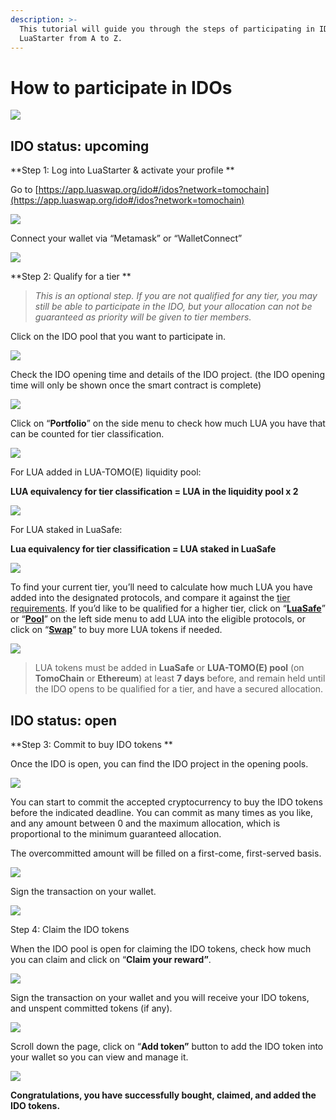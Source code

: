 ```yaml
---
description: >-
  This tutorial will guide you through the steps of participating in IDOs on
  LuaStarter from A to Z.
---
```


# How to participate in IDOs

![](broken-reference)

## IDO status: upcoming 

**Step 1: Log into LuaStarter & activate your profile  **

Go to [https://app.luaswap.org/ido#/idos?network=tomochain](https://app.luaswap.org/ido#/idos?network=tomochain)

![](https://lh4.googleusercontent.com/E6OrImf7332yF8ypMq6Y6qIIzm8Ny-IckwVaSX91ZggJAQZwYTiko8vskpthUgA5mu8cJK5HoMaop2gV4IzK_U079vVAJVuOVENPvxBLRRwzbaWJOOtnMsRPzb0QakBSfE2bk7zH=s0)

Connect your wallet via “Metamask” or “WalletConnect”

![](https://lh5.googleusercontent.com/APIxwsDPf9QVWImFPQZ8aWTLQ9wYZdm4x71XOmL1WkTW_FH8w0yntZuX51oQb\_4SfCZYnXy9BVmMhdnyedLiXrAayMhWrgjphAU4GP_F\_\_3FpQJu9JhWQCJRb2eH-XYx4slziZu4=s0)

**Step 2: Qualify for a tier **

> _This is an optional step. If you are not qualified for any tier, you may still be able to participate in the IDO, but your allocation can not be guaranteed as priority will be given to tier members._

Click on the IDO pool that you want to participate in.

![](https://lh6.googleusercontent.com/XTtgXMPl4lSNa8rPOTlgunOUy_xWNF_ii2V02JhPNWrUU6BUz1mfxxQ0iuKj4BwRw8hJ5p3HSwkNamQMsNqtkMLCnHjeZDKLUTD1Q2VnFER5By-Ca9gqHH_aDu7IEqzI94OZsW_d=s0)

Check the IDO opening time and details of the IDO project. (the IDO opening time will only be shown once the smart contract is complete)

![](https://lh4.googleusercontent.com/UdmCGSjp8PAijguaeAMywzkJNATXi4Fe_qpqc6uERrlLmLaJ8Oq9FhqgR8tBt_k-F45bzzRbQwVmpNBwRbWK5fX2B5zxFa7xIkcSJhJr6dhsAKHNaP-y5VGk3eJ2ninMWhGM5QuX=s0)

Click on “**Portfolio**” on the side menu to check how much LUA you have that can be counted for tier classification.

![](https://lh4.googleusercontent.com/PaJITyDj2W-6kIIIMjS0VDSGxyDQpa2pWdjwE3XqPTBrrC5eWkqrVYIi613GlGMtpoWSZRHj_z3YlDu0J0vBECQJcv5h0FxXLecPF2h-iPHkleY6T8yehYYKT4lsJ3MM-jKSnwxy=s0)

For LUA added in LUA-TOMO(E) liquidity pool: 

**LUA equivalency for tier classification = LUA in the liquidity pool x 2**

![](https://lh4.googleusercontent.com/WqPLeMv_qQgjYKTxTnzd6kzuihkWrx5Fvu53h1Q4Qc_aKBwft1fnjy7OxRFEb43srjl4y6\_BFQ2-ET_dbtSd2K416UEfpfhQLOTXYgi3duoFFKeOYwXVcM2K3\_8ow436RwhK-fja=s0)

For LUA staked in LuaSafe: 

**Lua equivalency for tier classification = LUA staked in LuaSafe**

![](https://lh4.googleusercontent.com/Rh3nNQsYapuTIRlFJhVlOB0S_KSKFG7S7TComu-sX0lcHHiXLqNku-kvQcsxc4k9RL4K4nZ0RfH_T9yW9bY-Yg35Je9WiLCB6BImVBn6VHPLvRtuhob6iq9pN2EImKeMpsZIQVEl=s0)

To find your current tier, you’ll need to calculate how much LUA you have added into the designated protocols, and compare it against the [tier requirements](https://docs.tomochain.com/luaswap/luastarter/tier-requirements-and-allocation). If you’d like to be qualified for a higher tier, click on “[**LuaSafe**](https://app.luaswap.org/#/lua-safe)” or “[**Pool**](https://app.luaswap.org/#/add/TOMO/0x7262fa193e9590B2E075c3C16170f3f2f32F5C74)” on the left side menu to add LUA into the eligible protocols, or click on “[**Swap**](https://app.luaswap.org/#/swap/)” to buy more LUA tokens if needed.

![](https://lh6.googleusercontent.com/iO8RaPllQU51qhTdMks4sPltbWaR1MCUB2DIWE0\_hBsKB6UTT62Muq7fykyMj4xzGAbhuj1SVVG8whXXQeNv42jskfsyX2kBpSgaaFbg1LPSzqGz4h_WBcZus9rx-dRvdGs2xmQj=s0)

> LUA tokens must be added in **LuaSafe** or **LUA-TOMO(E) pool** (on **TomoChain** or **Ethereum**) at least **7 days** before, and remain held until the IDO opens to be qualified for a tier, and have a secured allocation.

## IDO status: open 

**Step 3: Commit to buy IDO tokens **

Once the IDO is open, you can find the IDO project in the opening pools. 

![](https://lh4.googleusercontent.com/sU9qKA-l99Tjhim9bqodk6iZlE6TL_FOl2QpS7cHCmeCGwr1XDK_q9SwaaCsjNHThfRlstD_ZKdUIV3K43z3EH1mHUJqyXfulZ1UNJkrEikF-jbjGUuDnSCDiqNCizkWQCCE8HMH=s0)

You can start to commit the accepted cryptocurrency to buy the IDO tokens before the indicated deadline. You can commit as many times as you like, and any amount between 0 and the maximum allocation, which is proportional to the minimum guaranteed allocation.

The overcommitted amount will be filled on a first-come, first-served basis. 

![](https://lh3.googleusercontent.com/1wgaEKr-hXXhbbqB93G74OLRxjpVNAhlpUkhVTUFLdp_j5dxFklIqHigbqtj_Xn0C6of3j8n_UlcFnB8weIBL04Gfz96RR1eVlAf4Histb1A8mAYdr-ckn2j8QgX73W12jorQtiU=s0)

Sign the transaction on your wallet.

![](https://lh3.googleusercontent.com/po8dCBSh2gYqnZM2Tep5c9f1LAlphqTRvkETqV5htf-sDKeEcvZhRisNU6srpYOcKCQUf7PNhXOV3OwBsr8dwwaMBMra3yqWZbHfxELcILFxB6d8OKBdKkco8vixin5SEd4ScMo1=s0)

Step 4: Claim the IDO tokens 

When the IDO pool is open for claiming the IDO tokens, check how much you can claim and click on “**Claim your reward”**.

![](https://lh6.googleusercontent.com/8G_QFdA-Fmss09GE7bq4roM-jqEjGMnPG23hKxMcUYsjJd7UNBePMFFKapDXogEF9EIqKQuLLVoPsaGtU_LzgcWug9DjuCzFv1mnyMssqD2sEqPlgYzcEAUXqZAK2BrihOKuMNIH=s0)

Sign the transaction on your wallet and you will receive your IDO tokens, and unspent committed tokens (if any).

![](https://lh3.googleusercontent.com/vk9EUSOTCD8nhc3CXmY-ebBrcfv8XDuBo7DyQVuyTF6JPmcCizFLu7DgmFH83DXL56DrsrLG4z8r-Q7Anqo9HLqH4jJDTQLSTLNYJ8WWB9WISdqHnwGsNV34DJIm6OQ-fs7GMWSL=s0)

Scroll down the page, click on “**Add token”** button to add the IDO token into your wallet so you can view and manage it.

![](https://lh3.googleusercontent.com/461zmdeqyXTm7Kte753HNwIHDEao4IGXAQOIkAingnLf22uAOeo3e8CgNtaG4J-dlCAReg0CjqB8Qhm5yqMcUdhzvRHQ7VcUw3QWiRz7uI1ykeT4\_132mnht6NInE_J7o1ppDXn1=s0)

**Congratulations, you have successfully bought, claimed, and added the IDO tokens.**
